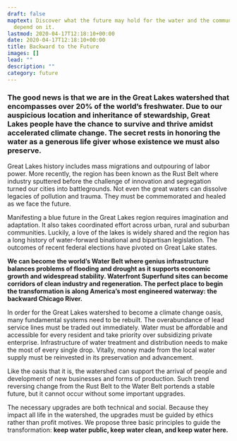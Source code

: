 ```yaml
---
draft: false
maptext: Discover what the future may hold for the water and the communities who
  depend on it.
lastmod: 2020-04-17T12:18:10+00:00
date: 2020-04-17T12:18:10+00:00
title: Backward to the Future
images: []
lead: ""
description: ""
category: future
---
```

### The good news is that we are in the Great Lakes watershed that encompasses over 20% of the world’s freshwater. Due to our auspicious location and inheritance of stewardship, Great Lakes people have the chance to survive and thrive amidst accelerated climate change. The secret rests in honoring the water as a generous life giver whose existence we must also preserve.

Great Lakes history includes mass migrations and outpouring of labor power. More recently, the region has been known as the Rust Belt where industry sputtered before the challenge of innovation and segregation turned our cities into battlegrounds. Not even the great waters can dissolve legacies of pollution and trauma. They must be commemorated and healed as we face the future.  

Manifesting a blue future in the Great Lakes region requires imagination and adaptation. It also takes coordinated effort across urban, rural and suburban communities. Luckily, a love of the lakes is widely shared and the region has a long history of water-forward binational and bipartisan legislation. The outcomes of recent federal elections have pivoted on Great Lake states.

**We can become the world’s Water Belt where genius infrastructure balances problems of flooding and drought as it supports economic growth and widespread stability. Waterfront Superfund sites can become corridors of clean industry and regeneration. The perfect place to begin the transformation is along America’s most engineered waterway: the backward Chicago River.**  

In order for the Great Lakes watershed to become a climate change oasis, many fundamental systems need to be rebuilt. The overabundance of lead service lines must be traded out immediately. Water must be affordable and accessible for every resident and take priority over subsidizing private enterprise. Infrastructure of water treatment and distribution needs to make the most of every single drop. Vitally, money made from the local water supply must be reinvested in its preservation and advancement.

Like the oasis that it is, the watershed can support the arrival of people and development of new businesses and forms of production. Such trend reversing change from the Rust Belt to the Water Belt portends a stable future, but it cannot occur without some important upgrades.

The necessary upgrades are both technical and social. Because they impact all life in the watershed, the upgrades must be guided by ethics rather than profit motives. We propose three basic principles to guide the transformation: **keep water public, keep water clean, and keep water here.**

